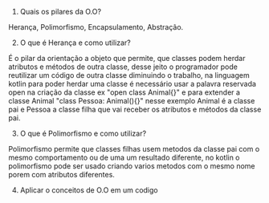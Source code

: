 1) Quais os pilares da O.O?

Herança, Polimorfismo, Encapsulamento, Abstração.

2) O que é Herança e como utilizar?

É o pilar da orientação a objeto que permite, que classes podem herdar atributos e métodos de outra classe, desse jeito o programador pode reutilizar um código de outra classe diminuindo o trabalho, na linguagem kotlin para poder herdar uma classe é necessário usar a palavra reservada open na criação da classe ex "open class Animal{}" e para extender a classe Animal "class Pessoa: Animal(){}" nesse exemplo Animal é a classe pai e Pessoa a classe filha que vai receber os atributos e métodos da classe pai.

3) O que é Polimorfismo e como utilizar?

Polimorfismo permite que classes filhas usem metodos da classe pai com o mesmo comportamento ou de uma um resultado diferente, no kotlin o polimorfismo pode ser usado criando varios metodos com o mesmo nome porem com atributos diferentes.

4) Aplicar o conceitos de O.O em um codigo

